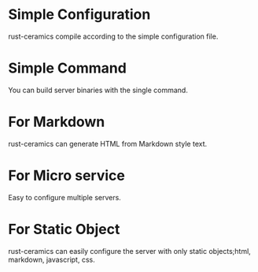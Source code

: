 # Simple Configuration
rust-ceramics compile according to the simple configuration file.

# Simple Command
You can build server binaries with the single command.

# For Markdown
rust-ceramics can generate HTML from Markdown style text.

# For Micro service
Easy to configure multiple servers.

# For Static Object
rust-ceramics can easily configure the server with only static objects;html, markdown, javascript, css.
